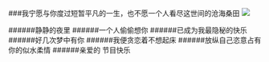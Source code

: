 ###我宁愿与你度过短暂平凡的一生，也不愿一个人看尽这世间的沧海桑田
![](http://www.netbian.com/d/file/20130820/d4547285aad084b7b565370f5915dfbb.jpg)

######静静的夜里
######一个人偷偷想你
######已成为我最隐秘的快乐
######好几次梦中有你
######我便贪恋着不想起床
######放纵自己恣意占有你的似水柔情
######亲爱的 节目快乐
